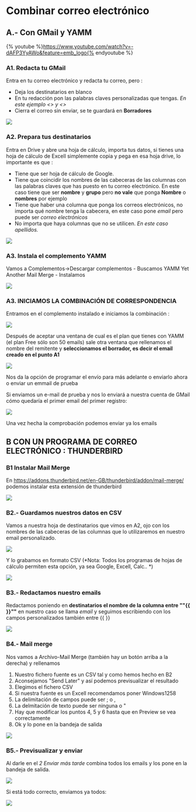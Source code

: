 # Combinar correo electrónico

## A.- Con GMail y YAMM

{% youtube %}https://www.youtube.com/watch?v=-dAFP3YyAWo&feature=emb_logo{% endyoutube %}

### A1. Redacta tu GMail
Entra en tu correo electrónico y redacta tu correo, pero :

- Deja los destinatarios en blanco
- En tu redacción pon las palabras claves personalizadas que tengas. *En este ejemplo <<nombre>> y <<grupo>>*
- Cierra el correo sin enviar, se te guardará en **Borradores**

![](/assets/correo-gmail-yamm1.jpg)

### A2. Prepara tus destinatarios

Entra en Drive y abre una hoja de cálculo, importa tus datos, si tienes una hoja de cálculo de Excell simplemente copia y pega en esa hoja drive, lo importante es que :

- Tiene que ser hoja de cálculo de Google.
- Tiene que coincidir los nombres de las cabeceras de las columnas con las palabras claves que has puesto en tu correo electrónico. En este caso tiene que ser **nombre** y **grupo** pero **no vale** que ponga **Nombre** o **nombres** por ejemplo
- Tiene que haber una columna que ponga los correos electrónicos, no importa qué nombre tenga la cabecera, en este caso pone *email* pero puede ser *correo electrónicos*
- No importa que haya columnas que no se utilicen. *En este caso apellidos.*

![](/assets/correo-gmail-yamm2.jpg)

### A3. Instala el complemento YAMM

Vamos a Complementos->Descargar complementos - Buscamos YAMM Yet Another Mail Merge - Instalamos

![](/assets/correo-gmail-yamm3.jpg)

### A3. INICIAMOS LA COMBINACIÓN DE CORRESPONDENCIA

Entramos en el complemento instalado e iniciamos la combinación :

![](/assets/correo-gmail-yamm4.jpg)

Después de aceptar una ventana de cual es el plan que tienes con YAMM (el plan Free sólo son 50 emails) sale otra ventana que rellenamos el nombre del remitente y **seleccionamos el borrador, es decir el email creado en el punto A1**

![](/assets/correo-gmail-yamm5.jpg)

Nos da la opción de programar el envío para más adelante o enviarlo ahora o enviar un emmail de prueba

Si enviamos un e-mail de prueba y nos lo enviará a nuestra cuenta de GMail cómo quedaría el primer email del primer registro:

![](/assets/correo-gmail-yamm6.jpg)

Una vez hecha la comprobación podemos enviar ya los emails

## B CON UN PROGRAMA DE CORREO ELECTRÓNICO : THUNDERBIRD

### B1 Instalar Mail Merge

En https://addons.thunderbird.net/en-GB/thunderbird/addon/mail-merge/ podemos instalar esta extensión de thunderbird

![](/assets/correo-thunderbird1.jpg)

### B2.- Guardamos nuestros datos en CSV

Vamos a nuestra hoja de destinatarios que vimos en A2, ojo con los nombres de las cabeceras de las columnas que lo utilizaremos en nuestro email personalizado.

![](/assets/correo-thunderbird4.jpg)

Y lo grabamos en formato CSV (*Nota: Todos los programas de hojas de cálculo permiten esta opción, ya sea Google, Excell, Calc.. *)

![](/assets/correo-thunderbird2.jpg)

### B3.- Redactamos nuestro emails

Redactamos poniendo en **destinatarios el nombre de la columna entre ""{{ }}""** en nuestro caso se llama *email* y seguimos escribiendo con los campos personalizados también entre {{ }}

![](/assets/correo-thunderbird3.jpg)

### B4.- Mail merge

Nos vamos a Archivo-Mail Merge (también hay un botón arriba a la derecha) y rellenamos

1. Nuestro fichero fuente es un CSV tal y como hemos hecho en B2
1. Aconsejamos "Send Later" y así podemos previsualizar el resultado
1. Elegimos el fichero CSV
1. Si nuestra fuente es un Excell recomendamos poner Windows1258
1. La delimitación de campos puede ser ; o ,
1. La delmitación de texto puede ser ninguna o "
1. Hay que modificar los puntos 4, 5 y 6 hasta que en Preview se vea correctamente
1. Ok y lo pone en la bandeja de salida  


![](/assets/correo-thunderbird5.jpg)

### B5.- Previsualizar y enviar

Al darle en el *2 Enviar más tarde* combina todos los emails y los pone en la bandeja de salida.

![](/assets/correo-thunderbird6.jpg)

Si está todo correcto, enviamos ya todos:

![](/assets/correo-thunderbird7.jpg)
